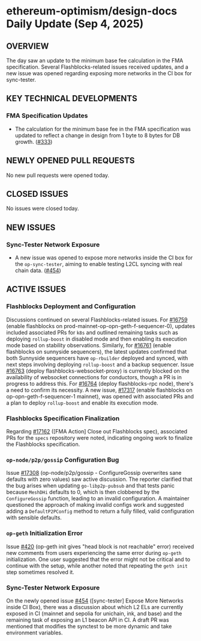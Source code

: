 # ethereum-optimism/design-docs Daily Update (Sep 4, 2025)
## OVERVIEW 
The day saw an update to the minimum base fee calculation in the FMA specification. Several Flashblocks-related issues received updates, and a new issue was opened regarding exposing more networks in the CI box for sync-tester.

## KEY TECHNICAL DEVELOPMENTS

### FMA Specification Updates
*   The calculation for the minimum base fee in the FMA specification was updated to reflect a change in design from 1 byte to 8 bytes for DB growth. ([#333](https://github.com/ethereum-optimism/design-docs/pull/333))

## NEWLY OPENED PULL REQUESTS
No new pull requests were opened today.

## CLOSED ISSUES
No issues were closed today.

## NEW ISSUES
### Sync-Tester Network Exposure
*   A new issue was opened to expose more networks inside the CI box for the `op-sync-tester`, aiming to enable testing L2CL syncing with real chain data. ([#454](https://github.com/ethereum-optimism/design-docs/issues/454))

## ACTIVE ISSUES

### Flashblocks Deployment and Configuration
Discussions continued on several Flashblocks-related issues. For [#16759](https://github.com/ethereum-optimism/design-docs/issues/16759) (enable flashblocks on prod-mainnet-op-opn-geth-f-sequencer-0), updates included associated PRs for `k8s` and outlined remaining tasks such as deploying `rollup-boost` in disabled mode and then enabling its execution mode based on stability observations. Similarly, for [#16761](https://github.com/ethereum-optimism/design-docs/issues/16761) (enable flashblocks on sunnyside sequencers), the latest updates confirmed that both Sunnyside sequencers have `op-rbuilder` deployed and synced, with next steps involving deploying `rollup-boost` and a backup sequencer. Issue [#16763](https://github.com/ethereum-optimism/design-docs/issues/16763) (deploy flashblocks-websocket-proxy) is currently blocked on the availability of websocket connections for conductors, though a PR is in progress to address this. For [#16764](https://github.com/ethereum-optimism/design-docs/issues/16764) (deploy flashblocks-rpc node), there's a need to confirm its necessity. A new issue, [#17317](https://github.com/ethereum-optimism/design-docs/issues/17317) (enable flashblocks on op-opn-geth-f-sequencer-1 mainnet), was opened with associated PRs and a plan to deploy `rollup-boost` and enable its execution mode.

### Flashblocks Specification Finalization
Regarding [#17162](https://github.com/ethereum-optimism/design-docs/issues/17162) ([FMA Action] Close out Flashblocks spec), associated PRs for the `specs` repository were noted, indicating ongoing work to finalize the Flashblocks specification.

### `op-node/p2p/gossip` Configuration Bug
Issue [#17308](https://github.com/ethereum-optimism/design-docs/issues/17308) (op-node/p2p/gossip - ConfigureGossip overwrites sane defaults with zero values) saw active discussion. The reporter clarified that the bug arises when updating `go-libp2p-pubsub` and that tests panic because `MeshDHi` defaults to 0, which is then clobbered by the `ConfigureGossip` function, leading to an invalid configuration. A maintainer questioned the approach of making invalid configs work and suggested adding a `DefaultP2PConfig` method to return a fully filled, valid configuration with sensible defaults.

### `op-geth` Initialization Error
Issue [#420](https://github.com/ethereum-optimism/design-docs/issues/420) (op-geth init gives "head block is not reachable" error) received new comments from users experiencing the same error during `op-geth` initialization. One user suggested that the error might not be critical and to continue with the setup, while another noted that repeating the `geth init` step sometimes resolved it.

### Sync-Tester Network Exposure
On the newly opened issue [#454](https://github.com/ethereum-optimism/design-docs/issues/454) ([sync-tester] Expose More Networks inside CI Box), there was a discussion about which L2 ELs are currently exposed in CI (mainnet and sepolia for unichain, ink, and base) and the remaining task of exposing an L1 beacon API in CI. A draft PR was mentioned that modifies the synctest to be more dynamic and take environment variables.